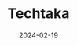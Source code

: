 ---  
layout: startup_page  
title: "Techtaka"  
id: "argoport.com"  
permalink: "/techtakaargoport.com02192024/"  
website: "https://www.argoport.com"  
funding_round: "Series B"  
funding_amount: "$9.5M"  
investors: "Altos Ventures"  
about: "Techtaka is a South Korean online shopping fulfillment startup providing third-party logistics services for e-commerce sellers. They manage the entire supply chain, from warehousing and packing to shipping, offering a SaaS operating system for supply chain optimization and next-day delivery. Techtaka also integrates with major marketplaces like Naver SmartStore and aims to expand its services globally."  
markets: "E-commerce, Logistics, SaaS"  
hq: "Seoul, South Korea, South Korea"  
founded_year: "2020"  
linkedin: "https://www.linkedin.com/company/techtaka"  
twitter: ""  
instagram: ""  
facebook: ""  
crunchbase: "https://www.crunchbase.com/organization/techtaka"  
pitchbook: "https://pitchbook.com/profiles/company/464511-61"  

date_display: "19-Feb-2024"  
date: "2024-02-19"

# SEO Optimization  
meta_title: "Techtaka - Series B Funding ($9.5M)"  
meta_description: "Techtaka, Techtaka is a South Korean online shopping fulfillment startup providing third-party logistics services for e-commerce sellers. They manage the entire..."  
meta_keywords: "Techtaka, E-commerce, Logistics, SaaS, Series B funding"  
canonical_url: "https://startup.projectstartups.com/techtakaargoport.com02192024/"  
---